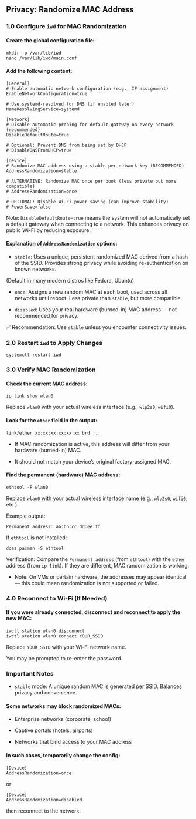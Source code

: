 ## Privacy: Randomize MAC Address
### 1.0 Configure `iwd` for MAC Randomization
#### Create the global configuration file:
```shell
mkdir -p /var/lib/iwd
nano /var/lib/iwd/main.conf
```

#### Add the following content:
```shell
[General]
# Enable automatic network configuration (e.g., IP assignment)
EnableNetworkConfiguration=true

# Use systemd-resolved for DNS (if enabled later)
NameResolvingService=systemd

[Network]
# Disable automatic probing for default gateway on every network (recommended)
DisableDefaultRoute=true

# Optional: Prevent DNS from being set by DHCP
# DisableDNSFromDHCP=true

[Device]
# Randomize MAC address using a stable per-network key (RECOMMENDED)
AddressRandomization=stable

# ALTERNATIVE: Randomize MAC once per boot (less private but more compatible)
# AddressRandomization=once

# OPTIONAL: Disable Wi-Fi power saving (can improve stability)
# PowerSave=false
```
Note: `DisableDefaultRoute=true` means the system will not automatically set a default gateway when connecting to a network. This enhances privacy on public Wi-Fi by reducing exposure. 

#### Explanation of `AddressRandomization` options:

- `stable`: Uses a unique, persistent randomized MAC derived from a hash of the SSID. Provides strong privacy while avoiding re-authentication on known networks.

(Default in many modern distros like Fedora, Ubuntu)

- `once`: Assigns a new random MAC at each boot, used across all networks until reboot. Less private than `stable`, but more compatible.

- `disabled`: Uses your real hardware (burned-in) MAC address — not recommended for privacy.

✅ Recommendation: Use `stable` unless you encounter connectivity issues.

### 2.0 Restart `iwd` to Apply Changes
```shell
systemctl restart iwd
```

### 3.0 Verify MAC Randomization
#### Check the current MAC address:
```shell
ip link show wlan0
```
Replace `wlan0` with your actual wireless interface (e.g., `wlp2s0`, `wifi0`). 

#### Look for the `ether` field in the output:
```shell
link/ether xx:xx:xx:xx:xx:xx brd ...
```
- If MAC randomization is active, this address will differ from your hardware (burned-in) MAC.

- It should not match your device’s original factory-assigned MAC.

#### Find the permanent (hardware) MAC address:
```shell
ethtool -P wlan0
```
Replace `wlan0` with your actual wireless interface name (e.g., `wlp2s0`, `wifi0`, etc.). 

Example output:
```shell
Permanent address: aa:bb:cc:dd:ee:ff
```

If `ethtool` is not installed:
```shell
doas pacman -S ethtool
```
Verification: Compare the `Permanent address` (from `ethtool`) with the `ether` address (from `ip link`).
If they are different, MAC randomization is working.

- Note: On VMs or certain hardware, the addresses may appear identical — this could mean randomization is not supported or failed. 

### 4.0 Reconnect to Wi-Fi (If Needed)
#### If you were already connected, disconnect and reconnect to apply the new MAC:
```shell
iwctl station wlan0 disconnect
iwctl station wlan0 connect YOUR_SSID
```
Replace `YOUR_SSID` with your Wi-Fi network name.

You may be prompted to re-enter the password. 

### Important Notes

- `stable` mode: A unique random MAC is generated per SSID. Balances privacy and convenience.

#### Some networks may block randomized MACs:

- Enterprise networks (corporate, school)

- Captive portals (hotels, airports)

- Networks that bind access to your MAC address

#### In such cases, temporarily change the config:
```shell
[Device]
AddressRandomization=once
```

or

```
[Device]
AddressRandomization=disabled
```
then reconnect to the network.